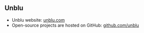 ## Unblu

* Unblu website: [unblu.com](https://www.unblu.com/)
* Open-source projects are hosted on GitHub: [github.com/unblu](https://github.com/unblu/)
